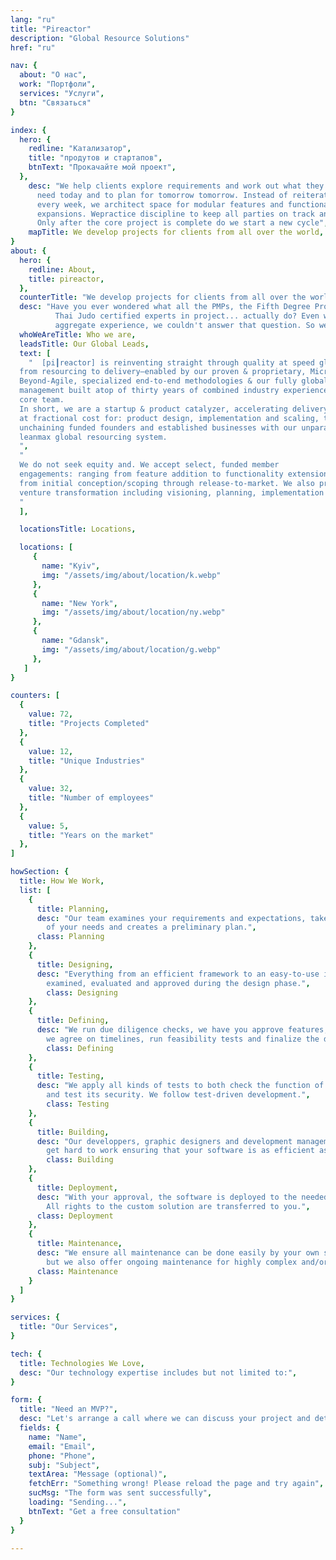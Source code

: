 ```yaml
---
lang: "ru"
title: "Pireactor"
description: "Global Resource Solutions"
href: "ru"

nav: {
  about: "О нас",
  work: "Портфоли",
  services: "Услуги",
  btn: "Связаться"
}

index: {
  hero: {
    redline: "Катализатор",
    title: "продутов и стартапов",
    btnText: "Прокачайте мой проект",
  },
    desc: "We help clients explore requirements and work out what they really
      need today and to plan for tomorrow tomorrow. Instead of reiterating
      every week, we architect space for modular features and functionality
      expansions. Wepractice discipline to keep all parties on track and avoid scope creep.
      Only after the core project is complete do we start a new cycle",
    mapTitle: We develop projects for clients from all over the world,
}
about: {
  hero: {
    redline: About,
    title: pireactor,
  },
  counterTitle: "We develop projects for clients from all over the world",
  desc: "Have you ever wondered what all the PMPs, the Fifth Degree Process Kata
          Thai Judo certified experts in project... actually do? Even with decades of
          aggregate experience, we couldn't answer that question. So we made a better way.",
  whoWeAreTitle: Who we are,
  leadsTitle: Our Global Leads,
  text: [
    "  [pi┃reactor] is reinventing straight through quality at speed global solutions
  from resourcing to delivery—enabled by our proven & proprietary, Micro-Agile to
  Beyond-Agile, specialized end-to-end methodologies & our fully global talent
  management built atop of thirty years of combined industry experience across our
  core team.
  In short, we are a startup & product catalyzer, accelerating delivery of top quality
  at fractional cost for: product design, implementation and scaling, thereby
  unchaining funded founders and established businesses with our unparalleled
  leanmax global resourcing system.
  ",
  "
  We do not seek equity and. We accept select, funded member
  engagements: ranging from feature addition to functionality extension to full product development,
  from initial conception/scoping through release-to-market. We also provide
  venture transformation including visioning, planning, implementation and handoff.
  "
  ],

  locationsTitle: Locations,

  locations: [
     {
       name: "Kyiv",
       img: "/assets/img/about/location/k.webp"
     },
     {
       name: "New York",
       img: "/assets/img/about/location/ny.webp"
     },
     {
       name: "Gdansk",
       img: "/assets/img/about/location/g.webp"
     },
   ]
}

counters: [
  {
    value: 72,
    title: "Projects Completed" 
  },
  {
    value: 12,
    title: "Unique Industries" 
  },
  {
    value: 32,
    title: "Number of employees" 
  },
  {
    value: 5,
    title: "Years on the market" 
  },
]

howSection: {
  title: How We Work,
  list: [
    {
      title: Planning,
      desc: "Our team examines your requirements and expectations, takes account
        of your needs and creates a preliminary plan.",
      class: Planning
    },
    {
      title: Designing,
      desc: "Everything from an efficient framework to an easy-to-use interface is drawn up,
        examined, evaluated and approved during the design phase.",
        class: Designing
    },
    {
      title: Defining,
      desc: "We run due diligence checks, we have you approve features,
        we agree on timelines, run feasibility tests and finalize the design.",
        class: Defining
    },
    {
      title: Testing,
      desc: "We apply all kinds of tests to both check the function of the software
        and test its security. We follow test-driven development.",
        class: Testing
    },
    {
      title: Building,
      desc: "Our developpers, graphic designers and development management team
        get hard to work ensuring that your software is as efficient as possible.",
        class: Building
    },
    {
      title: Deployment,
      desc: "With your approval, the software is deployed to the needed environment.
        All rights to the custom solution are transferred to you.",
      class: Deployment
    },
    {
      title: Maintenance,
      desc: "We ensure all maintenance can be done easily by your own staff,
        but we also offer ongoing maintenance for highly complex and/or larger projects.",
      class: Maintenance
    }
  ]
}

services: {
  title: "Our Services",
}

tech: {
  title: Technologies We Love,
  desc: "Our technology expertise includes but not limited to:",
}

form: {
  title: "Need an MVP?",
  desc: "Let's arrange a call where we can discuss your project and determine if you're a good fit.",
  fields: {
    name: "Name",
    email: "Email",
    phone: "Phone",
    subj: "Subject",
    textArea: "Message (optional)",
    fetchErr: "Something wrong! Please reload the page and try again",
    sucMsg: "The form was sent successfully",
    loading: "Sending...",
    btnText: "Get a free consultation"
  }
}

---
```

